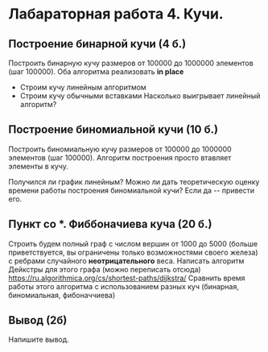 # Лабараторная работа 4. Кучи.

## Построение бинарной кучи (4 б.)
Построить бинарную кучу размеров от 100000 до 1000000 элементов (шаг 100000). Оба алгоритма реализовать __in place__
* Строим кучу линейным алгоритмом
* Строим кучу обычными вставками
Насколько выигрывает линейный алгоритм?

## Построение биномиальной кучи (10 б.)
Построить биномиальную кучу размеров от 100000 до 1000000 элементов (шаг 100000). Алгоритм построения просто втавляет элементы в кучу.

Получился ли график линейным? Можно ли дать теоретическую оценку времени работы построения биномиальной кучи? Если да -- привести его.

## Пункт со *. Фиббоначиева куча (20 б.)
Строить будем полный граф с числом вершин от 1000 до 5000 (больше приветствуется, вы ограничены только возможностями своего железа) с ребрами случайного **неотрицательного** веса.
Написать алгоритм Дейкстры для этого графа (можно переписать отсюда)
https://ru.algorithmica.org/cs/shortest-paths/dijkstra/
Сравнить время работы этого алгоритма с использованием разных куч (бинарная, биномиальная, фибоначчиева)

## Вывод (2б)
Напишите вывод.
